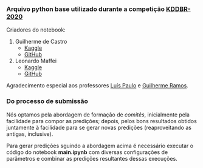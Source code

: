 ### Arquivo python base utilizado durante a competição [KDDBR-2020](https://www.kaggle.com/c/kddbr-2020)

Criadores do notebook:

1. Guilherme  de Castro
    - [Kaggle](https://www.kaggle.com/guilhermecstr)
    - [GitHub](https://github.com/GuilhermeCstr)
2. Leonardo Maffei
    - [Kaggle](https://www.kaggle.com/maffei2443)
    - [GitHub](https://github.com/maffei2443)

Agradecimento especial aos professores [Luís Paulo](http://lpfgarcia.github.io/index/index.html) e [Guilherme Ramos](http://lattes.cnpq.br/7879595143050087).

### Do processo de submissão

Nós optamos pela abordagem de formação de *comitês*, inicialmente pela facilidade para compor as predições; depois, pelos bons resultados obtidos juntamente à facilidade para se gerar novas predições (reaproveitando as antigas, inclusive).

Para gerar predições sguindo a abordagem acima é necessário executar o código do notebook **main.ipynb** com diversas configurações de parâmetros e combinar as predições resultantes dessas execuções. 

